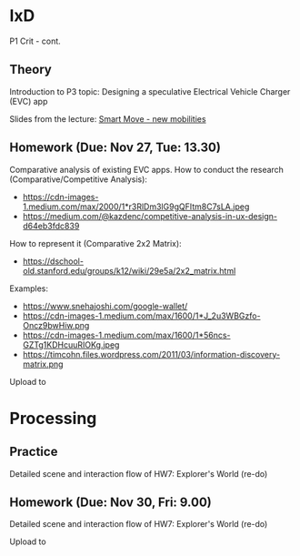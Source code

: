 
# IxD

P1 Crit - cont.

## Theory

Introduction to P3 topic: Designing a speculative Electrical Vehicle Charger (EVC) app 

Slides from the lecture: [Smart Move - new mobilities](https://github.com/ixd-izmir/ixd3101f18/blob/master/resources/week10/ixd3101vestelEV.pdf)

## Homework (Due: Nov 27, Tue: 13.30)

Comparative analysis of existing EVC apps.
How to conduct the research (Comparative/Competitive Analysis):
- https://cdn-images-1.medium.com/max/2000/1*r3RlDm3lG9gQFItm8C7sLA.jpeg
- https://medium.com/@kazdenc/competitive-analysis-in-ux-design-d64eb3fdc839

How to represent it (Comparative 2x2 Matrix):
- https://dschool-old.stanford.edu/groups/k12/wiki/29e5a/2x2_matrix.html

Examples:
- https://www.snehajoshi.com/google-wallet/
- https://cdn-images-1.medium.com/max/1600/1*J_2u3WBGzfo-Oncz9bwHiw.png
- https://cdn-images-1.medium.com/max/1600/1*56ncs-GZTg1KDHcuuRIOKg.jpeg
- https://timcohn.files.wordpress.com/2011/03/information-discovery-matrix.png

Upload to

# Processing

## Practice
Detailed scene and interaction flow of HW7: Explorer's World (re-do)

## Homework (Due: Nov 30, Fri: 9.00)

Detailed scene and interaction flow of HW7: Explorer's World (re-do)

Upload to 

